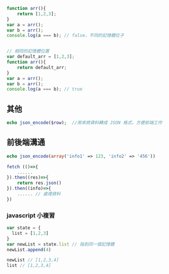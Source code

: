 ```javascript
function arr(){
    return [1,2,3];
}
var a = arr();
var b = arr();
console.log(a === b); // false，不同的記憶體位子


// 相同的記憶體位置
var default_arr = [1,2,3];
function arr(){
    return default_arr;
}
var a = arr();
var b = arr();
console.log(a === b); // true
```


## 其他
```PHP
echo json_encode($row);  //用來將資料轉成 JSON 格式，方便前端工作
```


## 前後端溝通
```php
echo json_encode(array('info1' => 123, 'info2' => '456'))
```
```javascript
fetch (()=>{
    ......
}).then((res)=>{
    return res.json()
}).then((info)=>{
    ...... // 處理資料
})
```

### javascript 小複習
```javascript
var state = {
  list = [1,2,3]
}
var newList = state.list // 指到同一個記憶體
newList.append(4)

newList // [1,2,3,4]
list // [1,2,3,4]
```

